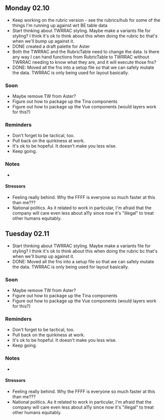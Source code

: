 ## Monday 02.10

- Keep working on the rubric version - see the rubrics/hub for some of the things I'm running up against wrt BE table data
- Start thinking about TWRRAC styling. Maybe make a variants file for styling? I think it's ok to think about this when doing the rubric bc that's when we'll bump up against it.
- DONE created a draft palette for Aster
- Both the TWRRAC and the RubricTable need to change the data. Is there any way I can hand functions from RubricTable to TWRRAC without TWRRAC needing to know what they are, and it will execute those fns?
- DONE: Moved all the fns into a setup file so that we can safely mutate the data. TWRRAC is only being used for layout basically.

### Soon

- Maybe remove TW from Aster?
- Figure out how to package up the Tina components
- Figure out how to package up the Vue components (would layers work for this?)

### Reminders

- Don't forget to be tactical, too.
- Pull back on the quirkiness at work.
- It's ok to be hopeful. It doesn't make you less wise.
- Keep going.

### Notes

- 

#### Stressors

- Feeling really behind. Why the FFFF is everyone so much faster at this than me???
- National politics. As it related to work in particular, I'm afraid that the company will care even less about a11y since now it's "illegal" to treat other humans equitably.

## Tuesday 02.11

- Start thinking about TWRRAC styling. Maybe make a variants file for styling? I think it's ok to think about this when doing the rubric bc that's when we'll bump up against it.
- DONE: Moved all the fns into a setup file so that we can safely mutate the data. TWRRAC is only being used for layout basically.

### Soon

- Maybe remove TW from Aster?
- Figure out how to package up the Tina components
- Figure out how to package up the Vue components (would layers work for this?)

### Reminders

- Don't forget to be tactical, too.
- Pull back on the quirkiness at work.
- It's ok to be hopeful. It doesn't make you less wise.
- Keep going.

### Notes

- 

#### Stressors

- Feeling really behind. Why the FFFF is everyone so much faster at this than me???
- National politics. As it related to work in particular, I'm afraid that the company will care even less about a11y since now it's "illegal" to treat other humans equitably.

